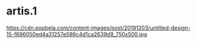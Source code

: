 # artis.1
https://cdn.popbela.com/content-images/post/20191203/untitled-design-15-f696050ed4a31257e586c4d1ca2639d9_750x500.jpg
